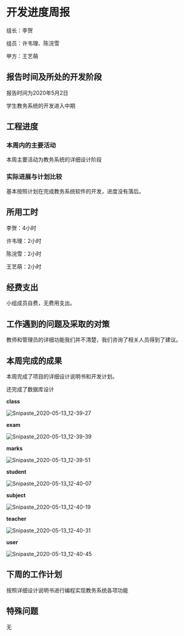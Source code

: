 # 开发进度周报

组长：李贺

组员：许韦理、陈浣雪

甲方：王艺萌

## 报告时间及所处的开发阶段 

报告时间为2020年5月2日

学生教务系统的开发进入中期

## 工程进度 

### 本周内的主要活动

本周主要活动为教务系统的详细设计阶段

### 实际进展与计划比较 

基本按照计划在完成教务系统软件的开发，进度没有落后。

## 所用工时

李贺：4小时

许韦理：2小时

陈浣雪：2小时

王艺萌：2小时

## 经费支出

小组成员自费，无费用支出。

## 工作遇到的问题及采取的对策

教师和管理员的详细功能我们并不清楚，我们咨询了相关人员得到了建议。

## 本周完成的成果

本周完成了项目的详细设计说明书和开发计划。

还完成了数据库设计

**class**

![Snipaste_2020-05-13_12-39-27](https://cdn.jsdelivr.net/gh/lihe/Pic/img/20200605210540.jpg)

**exam**

![Snipaste_2020-05-13_12-39-39](https://cdn.jsdelivr.net/gh/lihe/Pic/img/20200605210549.jpg)

**marks**

![Snipaste_2020-05-13_12-39-51](https://cdn.jsdelivr.net/gh/lihe/Pic/img/20200605210559.jpg)

**student**

![Snipaste_2020-05-13_12-40-07](https://cdn.jsdelivr.net/gh/lihe/Pic/img/20200605210638.jpg)

**subject**

![Snipaste_2020-05-13_12-40-19](https://cdn.jsdelivr.net/gh/lihe/Pic/img/20200605210605.jpg)

**teacher**

![Snipaste_2020-05-13_12-40-31](https://cdn.jsdelivr.net/gh/lihe/Pic/img/20200605210611.jpg)

**user**

![Snipaste_2020-05-13_12-40-45](https://cdn.jsdelivr.net/gh/lihe/Pic/img/20200605210620.jpg)

## 下周的工作计划

按照详细设计说明书进行编程实现教务系统各项功能

## 特殊问题

无